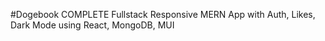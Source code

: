 #Dogebook
COMPLETE Fullstack Responsive MERN App with Auth, Likes, Dark Mode using React, MongoDB, MUI
